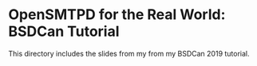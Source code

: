 # OpenSMTPD for the Real World: BSDCan Tutorial

This directory includes the slides from my from my BSDCan 2019 tutorial.
